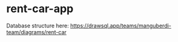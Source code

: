 # rent-car-app
Database structure here: https://drawsql.app/teams/manguberdi-team/diagrams/rent-car
